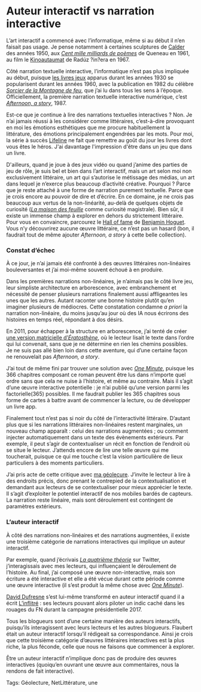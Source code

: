 # Auteur interactif vs narration interactive

L’art interactif a commencé avec l’informatique, même si au début il n’en faisait pas usage. Je pense notamment à certaines sculptures de [Calder](https://fr.wikipedia.org/wiki/Alexander_Calder) des années 1950, aux [*Cent mille milliards de poèmes*](https://fr.wikipedia.org/wiki/Cent_mille_milliards_de_po%C3%A8mes) de Queneau en 1961, au film le [Kinoautaumat](https://fr.wikipedia.org/wiki/Kinoautomat) de Radúz ?in?era en 1967.<span id="more-45993"></span>

Côté narration textuelle interactive, l’informatique n’est pas plus impliquée au début, puisque [les livres jeux](https://en.wikipedia.org/wiki/Gamebook) apparus durant les années 1930 se popularisent durant les années 1960, avec la publication en 1982 du célèbre [*Sorcier de la Montagne de feu*](https://fr.wikipedia.org/wiki/Le_Sorcier_de_la_montagne_de_Feu), que j’ai lu dans tous les sens à l’époque. Officiellement, la première narration textuelle interactive numérique, c’est [*Afternoon, a story*](http://hypermedia.univ-paris8.fr/jean/articles/Afternoon.htm), 1987.

Est-ce que je continue à lire des narrations textuelles interactives ? Non. Je n’ai jamais réussi à les considérer comme littéraires, c’est-à-dire provoquant en moi les émotions esthétiques que me procure habituellement la littérature, des émotions principalement engendrées par les mots. Pour moi, la série à succès [Lifeline](https://www.bigfishgames.com/daily/3mingames/lifeline/) ne fait que remettre au goût du jour les livres dont vous êtes le héros. J'ai davantage l'impression d'être dans un jeu que dans un livre.

D'ailleurs, quand je joue à des jeux vidéo ou quand j’anime des parties de jeu de rôle, je suis bel et bien dans l’art interactif, mais un art selon moi non exclusivement littéraire, un art qui s’autorise le métissage des médias, un art dans lequel je n’exerce plus beaucoup d’activité créative. Pourquoi ? Parce que je reste attaché à une forme de narration purement textuelle. Parce que je crois encore au pouvoir de dire et d’écrire. En ce domaine, je ne crois pas beaucoup aux vertus de la non-linéarité, au-delà de quelques objets de curiosité ([*La maison des feuille*](https://fr.wikipedia.org/wiki/La_Maison_des_feuilles) comme curiosité magistrale). Bien sûr, il existe un immense champ à explorer en dehors du strictement littéraire. Pour vous en convaincre, parcourez le [Hall of fame](http://www.benhoguet.com/hall-of-fame/) de [Benjamin Hoguet](http://www.benhoguet.com/). Vous n’y découvrirez aucune œuvre littéraire, ce n’est pas un hasard (bon, il faudrait tout de même ajouter *Afternoon, a story* à cette belle collection).

### Constat d’échec

À ce jour, je n’ai jamais été confronté à des œuvres littéraires non-linéaires bouleversantes et j’ai moi-même souvent échoué à en produire.

Dans les premières narrations non-linéaires, je n’aimais pas le côté livre jeu, leur simpliste architecture en arborescence, avec embranchement et nécessité de penser plusieurs narrations finalement aussi affligeantes les unes que les autres. Autant raconter une bonne histoire plutôt qu’en imaginer plusieurs de médiocres. Cette constatation condamne *a priori* la narration non-linéaire, du moins jusqu’au jour où des IA nous écrirons des histoires en temps réel, répondant à dos désirs.

En 2011, pour échapper à la structure en arborescence, j’ai tenté de créer [une version matricielle d’*Ératosthène*](http://ihl.tcrouzet.com/), où le lecteur lisait le texte dans l’ordre qui lui convenait, sans que je ne détermine en rien les chemins possibles. Je ne suis pas allé bien loin dans cette aventure, qui d’une certaine façon ne renouvelait pas *Afternoon, a story*.

J’ai tout de même fini par trouver une solution avec [*One Minute*](https://tcrouzet.com/une-minute/), puisque les 366 chapitres composant ce roman peuvent être lus dans n’importe quel ordre sans que cela ne nuise à l’histoire, et même au contraire. Mais il s’agit d’une œuvre interactive potentielle : je n’ai publié qu’une version parmi les factorielle(365) possibles. Il me faudrait publier les 365 chapitres sous forme de cartes à battre avant de commencer la lecture, ou de développer un livre app.

Finalement tout n’est pas si noir du côté de l’interactivité littéraire. D’autant plus que si les narrations littéraires non-linéaires restent marginales, un nouveau champ apparaît : celui des narrations augmentées ; ou comment injecter automatiquement dans un texte des évènements extérieurs. Par exemple, il peut s’agir de contextualiser un récit en fonction de l’endroit où se situe le lecteur. J’attends encore de lire une telle œuvre qui me toucherait, puisque ce qui me touche c’est la vision particulière de lieux particuliers à des moments particuliers.

J’ai pris acte de cette critique avec [ma géolecure](https://tcrouzet.com/geolecture/). J’invite le lecteur à lire à des endroits précis, donc prenant le contrepied de la contextualisation et demandant aux lecteurs de se contextualiser pour mieux apprécier le texte. Il s’agit d’exploiter le potentiel interactif de nos mobiles bardés de capteurs. La narration reste linéaire, mais sont déroulement est contingent de paramètres extérieurs.

### L’auteur interactif

À côté des narrations non-linéaires et des narrations augmentées, il existe une troisième catégorie de narrations interactives qui implique un auteur interactif.

Par exemple, quand j’écrivais [*La quatrième théorie*](https://tcrouzet.com/la-quatrieme-theorie/) sur Twitter, j’interagissais avec mes lecteurs, qui influençaient le déroulement de l’histoire. Au final, j’ai composé une œuvre non-interactive, mais son écriture a été interactive et elle a été vécue durant cette période comme une œuvre interactive (il s’est produit la même chose avec [*One Minute*](https://tcrouzet.com/une-minute/)).

[David Dufresne](http://www.davduf.net/) s’est lui-même transformé en auteur interactif quand il a écrit [L’inflitré](http://www.phonestories.me/fr/infiltre) : ses lecteurs pouvant alors piloter un indic caché dans les rouages du FN durant la campagne présidentielle 2017.

Tous les blogueurs sont d’une certaine manière des auteurs interactifs, puisqu’ils interagissent avec leurs lecteurs et les autres blogueurs. Flaubert était un auteur interactif lorsqu’il rédigeait sa correspondance. Ainsi je crois que cette troisième catégorie d’œuvres littéraires interactives est la plus riche, la plus féconde, celle que nous ne faisons que commencer à explorer.

Être un auteur interactif n’implique donc pas de produire des œuvres interactives (quoiqu’en ouvrant une œuvre aux commentaires, nous la rendons de fait interactive).

Tags: Géolecture, NetLittérature, une
